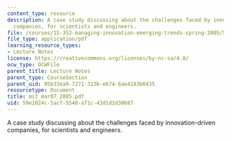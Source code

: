 ```yaml
---
content_type: resource
description: A case study discussing about the challenges faced by innovation-driven
  companies, for scientists and engineers.
file: /courses/15-352-managing-innovation-emerging-trends-spring-2005/59e1024c5acf5540a71c43d1d2d30687_mit_mar07_2005.pdf
file_type: application/pdf
learning_resource_types:
- Lecture Notes
license: https://creativecommons.org/licenses/by-nc-sa/4.0/
ocw_type: OCWFile
parent_title: Lecture Notes
parent_type: CourseSection
parent_uid: 85b33ea9-7271-323b-e674-6ae4183b0435
resourcetype: Document
title: mit_mar07_2005.pdf
uid: 59e1024c-5acf-5540-a71c-43d1d2d30687
---
```

A case study discussing about the challenges faced by innovation-driven companies, for scientists and engineers.